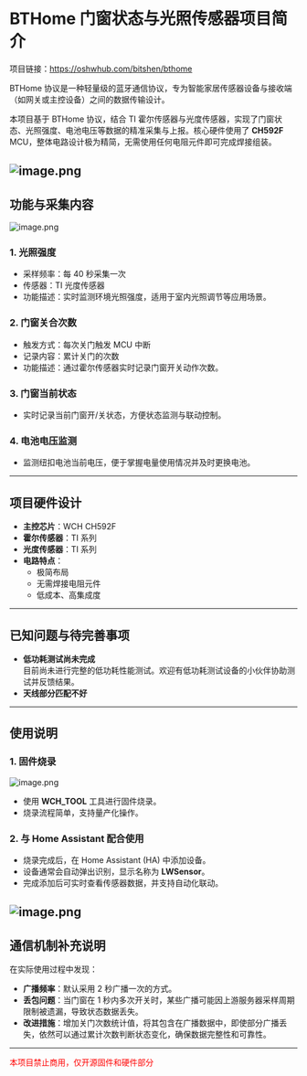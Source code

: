# BTHome 门窗状态与光照传感器项目简介

项目链接：https://oshwhub.com/bitshen/bthome

BTHome 协议是一种轻量级的蓝牙通信协议，专为智能家居传感器设备与接收端（如网关或主控设备）之间的数据传输设计。

本项目基于 BTHome 协议，结合 TI 霍尔传感器与光度传感器，实现了门窗状态、光照强度、电池电压等数据的精准采集与上报。核心硬件使用了 **CH592F** MCU，整体电路设计极为精简，无需使用任何电阻元件即可完成焊接组装。

![image.png](https://image.lceda.cn/oshwhub/pullImage/602dca35adf847d78faea9591d3973d8.png)
---

## 功能与采集内容

![image.png](https://image.lceda.cn/oshwhub/pullImage/8d02bd3cbb414e1e9c6565a95adef713.png)
### 1. 光照强度
- 采样频率：每 40 秒采集一次
- 传感器：TI 光度传感器
- 功能描述：实时监测环境光照强度，适用于室内光照调节等应用场景。

### 2. 门窗关合次数
- 触发方式：每次关门触发 MCU 中断
- 记录内容：累计关门的次数
- 功能描述：通过霍尔传感器实时记录门窗开关动作次数。

### 3. 门窗当前状态
- 实时记录当前门窗开/关状态，方便状态监测与联动控制。

### 4. 电池电压监测
- 监测纽扣电池当前电压，便于掌握电量使用情况并及时更换电池。

---

## 项目硬件设计

- **主控芯片**：WCH CH592F
- **霍尔传感器**：TI 系列
- **光度传感器**：TI 系列
- **电路特点**：
  - 极简布局
  - 无需焊接电阻元件
  - 低成本、高集成度

---

## 已知问题与待完善事项

- **低功耗测试尚未完成**  
  目前尚未进行完整的低功耗性能测试。欢迎有低功耗测试设备的小伙伴协助测试并反馈结果。
- **天线部分匹配不好**  
---

## 使用说明

### 1. 固件烧录

![image.png](https://image.lceda.cn/oshwhub/pullImage/27519ddb56624b12a8d540403e7e1d3c.png)
- 使用 **WCH_TOOL** 工具进行固件烧录。
- 烧录流程简单，支持量产化操作。

### 2. 与 Home Assistant 配合使用

- 烧录完成后，在 Home Assistant (HA) 中添加设备。
- 设备通常会自动弹出识别，显示名称为 **LWSensor**。
- 完成添加后可实时查看传感器数据，并支持自动化联动。

![image.png](https://image.lceda.cn/oshwhub/pullImage/10100f125a6c448793fd7c042f4f5e3a.png)
---

## 通信机制补充说明

在实际使用过程中发现：

- **广播频率**：默认采用 2 秒广播一次的方式。
- **丢包问题**：当门窗在 1 秒内多次开关时，某些广播可能因上游服务器采样周期限制被遗漏，导致状态数据丢失。
- **改进措施**：增加关门次数统计值，将其包含在广播数据中，即使部分广播丢失，依然可以通过累计次数判断状态变化，确保数据完整性和可靠性。

---

 <span style="color:red">本项目禁止商用，仅开源固件和硬件部分</span> 
